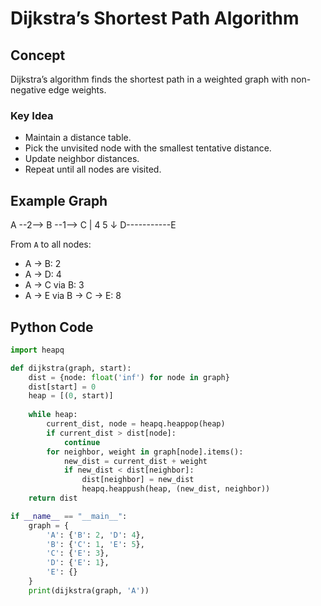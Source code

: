 # Dijkstra’s Shortest Path Algorithm

## Concept
Dijkstra’s algorithm finds the shortest path in a weighted graph with non-negative edge weights.

### Key Idea
- Maintain a distance table.
- Pick the unvisited node with the smallest tentative distance.
- Update neighbor distances.
- Repeat until all nodes are visited.

## Example Graph
A --2--> B --1--> C
|
4 5
↓
D-----------E

From `A` to all nodes:
- A → B: 2  
- A → D: 4  
- A → C via B: 3  
- A → E via B → C → E: 8

## Python Code

```python
import heapq

def dijkstra(graph, start):
    dist = {node: float('inf') for node in graph}
    dist[start] = 0
    heap = [(0, start)]
    
    while heap:
        current_dist, node = heapq.heappop(heap)
        if current_dist > dist[node]:
            continue
        for neighbor, weight in graph[node].items():
            new_dist = current_dist + weight
            if new_dist < dist[neighbor]:
                dist[neighbor] = new_dist
                heapq.heappush(heap, (new_dist, neighbor))
    return dist

if __name__ == "__main__":
    graph = {
        'A': {'B': 2, 'D': 4},
        'B': {'C': 1, 'E': 5},
        'C': {'E': 3},
        'D': {'E': 1},
        'E': {}
    }
    print(dijkstra(graph, 'A'))
